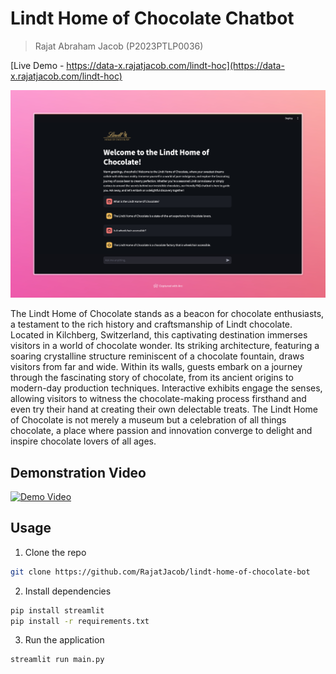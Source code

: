 # Lindt Home of Chocolate Chatbot

> Rajat Abraham Jacob (P2023PTLP0036)

[Live Demo - https://data-x.rajatjacob.com/lindt-hoc](https://data-x.rajatjacob.com/lindt-hoc)

![Screenshot](./Screenshot.jpeg)

The Lindt Home of Chocolate stands as a beacon for chocolate enthusiasts, a testament to the rich history and craftsmanship of Lindt chocolate. Located in Kilchberg, Switzerland, this captivating destination immerses visitors in a world of chocolate wonder. Its striking architecture, featuring a soaring crystalline structure reminiscent of a chocolate fountain, draws visitors from far and wide. Within its walls, guests embark on a journey through the fascinating story of chocolate, from its ancient origins to modern-day production techniques. Interactive exhibits engage the senses, allowing visitors to witness the chocolate-making process firsthand and even try their hand at creating their own delectable treats. The Lindt Home of Chocolate is not merely a museum but a celebration of all things chocolate, a place where passion and innovation converge to delight and inspire chocolate lovers of all ages.

## Demonstration Video

[![Demo Video](https://img.youtube.com/vi/CZbvsx9e0l4/0.jpg)](https://www.youtube.com/watch?v=CZbvsx9e0l4)

## Usage

1. Clone the repo

```sh
git clone https://github.com/RajatJacob/lindt-home-of-chocolate-bot
```

2. Install dependencies

```sh
pip install streamlit
pip install -r requirements.txt
```

3. Run the application

```sh
streamlit run main.py
```
